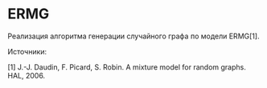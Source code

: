 # ERMG
Реализация алгоритма генерации случайного графа по модели ERMG[1].

Источники:

[1] J.-J. Daudin, F. Picard, S. Robin. A mixture model for random graphs. HAL, 2006.
